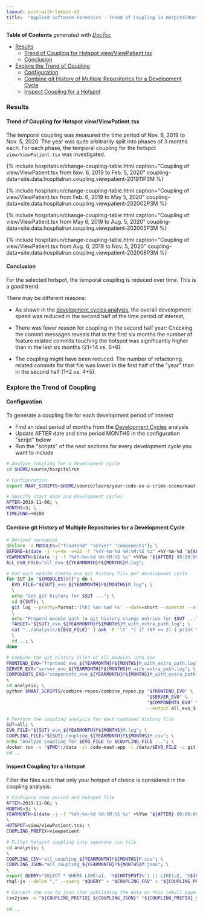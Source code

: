 ```yaml
---
layout: post-with-latest-d3
title:  "Applied Software Forensics - Trend of Coupling in HospitalRun"
---
```


<!-- doctoc --maxlevel 4 $HOME/source/wonderbird/wonderbird.github.io/_posts/2022-05-10-applied-forensics-trend-of-coupling.md -->
<!-- START doctoc generated TOC please keep comment here to allow auto update -->
<!-- DON'T EDIT THIS SECTION, INSTEAD RE-RUN doctoc TO UPDATE -->
**Table of Contents**  *generated with [DocToc](https://github.com/thlorenz/doctoc)*

- [Results](#results)
  - [Trend of Coupling for Hotspot view/ViewPatient.tsx](#trend-of-coupling-for-hotspot-viewviewpatienttsx)
  - [Conclusion](#conclusion)
- [Explore the Trend of Coupling](#explore-the-trend-of-coupling)
  - [Configuration](#configuration)
  - [Combine git History of Multiple Repositories for a Development Cycle](#combine-git-history-of-multiple-repositories-for-a-development-cycle)
  - [Inspect Coupling for a Hotspot](#inspect-coupling-for-a-hotspot)

<!-- END doctoc generated TOC please keep comment here to allow auto update -->

### Results

#### Trend of Coupling for Hotspot view/ViewPatient.tsx

The temporal coupling was measured the time period of Nov. 6, 2019 to Nov. 5, 2020. The year was quite arbitrarily split
into phases of 3 months each. For each phase, the temporal coupling for the hotspot `view/ViewPatient.tsx` was
investigated.

{% include hospitalrun/change-coupling-table.html
   caption="Coupling of view/ViewPatient.tsx from Nov. 6, 2019 to Feb. 5, 2020"
   coupling-data=site.data.hospitalrun.coupling.viewpatient-201911P3M %}

{% include hospitalrun/change-coupling-table.html
   caption="Coupling of view/ViewPatient.tsx from Feb. 6, 2019 to May 5, 2020"
   coupling-data=site.data.hospitalrun.coupling.viewpatient-202002P3M %}

{% include hospitalrun/change-coupling-table.html
   caption="Coupling of view/ViewPatient.tsx from May 6, 2019 to Aug. 5, 2020"
   coupling-data=site.data.hospitalrun.coupling.viewpatient-202005P3M %}

{% include hospitalrun/change-coupling-table.html
   caption="Coupling of view/ViewPatient.tsx from Aug. 6, 2019 to Nov. 5, 2020"
   coupling-data=site.data.hospitalrun.coupling.viewpatient-202008P3M %}

#### Conclusion

For the selected hotspot, the temporal coupling is reduced over time. This is a good trend.

There may be different reasons:

- As shown in the [development cycles analysis](/2022/03/23/applied-forensics-development-cycles.html), the overall
  development speed was reduced in the second half of the time period of interest,

- There was fewer reason for coupling in the second half year: Checking the commit messages reveals that in the first
  six months the number of feature related commits touching the hotspot was significantly higher than in the last six
  months (21+14 vs. 6+6).
  
- The coupling might have been reduced: The number of refactoring related commits for that file was lower in the first
  half of the "year" than in the second half (1+2 vs. 4+5).

### Explore the Trend of Coupling

#### Configuration

To generate a coupling file for each development period of interest

- Find an ideal period of months from the [Development Cycles](/2022/03/23/applied-forensics-development-cycles.html)
  analysis
- Update AFTER date and time period MONTHS in the configuration "script" below
- Run the "scripts" of the next sections for every development cycle you want to include

```sh
# Analyze Coupling for a development cycle
cd $HOME/source/hospitalrun

# Configuration
export MAAT_SCRIPTS=$HOME/source/learn/your-code-as-a-crime-scene/maat-scripts

# Specify start date and development cycles
AFTER=2019-11-06; \
MONTHS=3; \
TIMEZONE=+0100
```

#### Combine git History of Multiple Repositories for a Development Cycle

```sh
# Derived variables
declare -a MODULES=("frontend" "server" "components"); \
BEFORE=$(date -j -v+4m -v+2d -f "%4Y-%m-%d %H:%M:%S %z" +%Y-%m-%d "${AFTER} 00:00:00 ${TIMEZONE}"); \
YEARMONTH=$(date -j -f "%4Y-%m-%d %H:%M:%S %z" +%Y%m "${AFTER} 00:00:00 ${TIMEZONE}"); \
ALL_EVO_FILE="all_evo_${YEARMONTH}P${MONTHS}M.log";

# For each module create one git history file per development cycle
for SUT in "${MODULES[@]}"; do \
  EVO_FILE="${SUT}_evo_${YEARMONTH}P${MONTHS}M.log"; \
  \
  echo "Get git history for $SUT ..."; \
  cd ${SUT}; \
  git log --pretty=format:'[%h] %an %ad %s' --date=short --numstat --after=$AFTER --before=$BEFORE > "../analysis/$EVO_FILE"; \
  \
  echo "Prepend module path to git history change entries for $SUT ..."; \
  TARGET="${SUT}_evo_${YEARMONTH}P${MONTHS}M_with_extra_path.log"; \
  cat "../analysis/${EVO_FILE}" | awk -F '\t' "{ if (NF == 3) { print \$1 \"\\t\" \$2 \"\\t\" \"$SUT/\" \$3 } else { print \$0 } }" > "../analysis/$TARGET"; \
  \
  cd ..; \
done

# Combine the git history files of all modules into one
FRONTEND_EVO="frontend_evo_${YEARMONTH}P${MONTHS}M_with_extra_path.log"; \
SERVER_EVO="server_evo_${YEARMONTH}P${MONTHS}M_with_extra_path.log"; \
COMPONENTS_EVO="components_evo_${YEARMONTH}P${MONTHS}M_with_extra_path.log"; \
\
cd analysis; \
python $MAAT_SCRIPTS/combine-repos/combine_repos.py "$FRONTEND_EVO" \
                                                    "$SERVER_EVO" \
                                                    "$COMPONENTS_EVO" \
                                                    --output all_evo_${YEARMONTH}P${MONTHS}M.log

# Perform the coupling analysis for each combined history file
SUT=all; \
EVO_FILE="${SUT}_evo_${YEARMONTH}P${MONTHS}M.log"; \
COUPLING_FILE="${SUT}_coupling_${YEARMONTH}P${MONTHS}M.csv"; \
echo "Analyze Coupling for $EVO_FILE to $COUPLING_FILE ..."; \
docker run -v "$PWD":/data -it code-maat-app -l /data/$EVO_FILE -c git -a coupling > "$COUPLING_FILE"; \
cd ..
```

#### Inspect Coupling for a Hotspot

Filter the files such that only your hotspot of choice is considered in the coupling analysis:

```sh
# Configure time period and hotspot file
AFTER=2019-11-06; \
MONTHS=3; \
YEARMONTH=$(date -j -f "%4Y-%m-%d %H:%M:%S %z" +%Y%m "${AFTER} 00:00:00 ${TIMEZONE}"); \
\
HOTSPOT=view/ViewPatient.tsx; \
COUPLING_PREFIX=viewpatient

# Filter hotspot coupling into separate csv file
cd analysis; \
\
COUPLING_CSV="all_coupling_${YEARMONTH}P${MONTHS}M.csv"; \
COUPLING_JSON="all_coupling_${YEARMONTH}P${MONTHS}M.json"; \
\
export QUERY="SELECT * WHERE LIKE(a1, '%${HOTSPOT}%') || LIKE(a2, '%${HOTSPOT}%') ORDER BY a3, a4 DESC WITH (header)"; \
rbql-js --delim "," --query "$QUERY" < "$COUPLING_CSV" > "${COUPLING_PREFIX}_${COUPLING_CSV}"

# Convert the csv to json (for publishing the data on this jekyll page)
csv2json -o "${COUPLING_PREFIX}_${COUPLING_JSON}" "${COUPLING_PREFIX}_${COUPLING_CSV}"

cd ..
```
